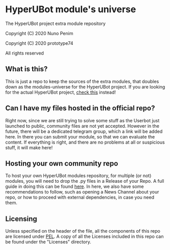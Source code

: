 # HyperUBot module's universe
The HyperUBot project extra module repository

Copyright (C) 2020 Nuno Penim

Copyright (C) 2020 prototype74

All rights reserved

## What is this?

This is just a repo to keep the sources of the extra modules, that doubles down as the modules-universe for the HyperUBot project. If you are looking for the actual HyperUBot project, [check this](https://www.youtube.com/watch?v=TNHsw8TLf6Y) instead!  

## Can I have my files hosted in the official repo?

Right now, since we are still trying to solve some stuff as the Userbot just launched to public, community files are not yet accepted. However in the future, there will be a dedicated telegram group, which a link will be added here. In there you can submit your module, so that we can evaluate the content. If everything is right, and there are no problems at all or suspicious stuff, it will make here!

## Hosting your own community repo

To host your own HyperUBot modules repository, for multiple (or not) modules, you will need to drop the .py files in a Release of your Repo. A full guide in doing this can be found [here](https://github.com/nunopenim/module-universe/blob/master/GUIDE_HostingYourOwnRepo.md). In here, we also have some recommendations to follow, such as opening a News Channel about your repo, or how to proceed with external dependencies, in case you need them.

## Licensing

Unless specified on the header of the file, all the components of this repo are licensed under [PEL](https://github.com/nunopenim/module-universe/blob/master/LICENSE.md). A copy of all the Licenses included in this repo can be found under the "Licenses" directory.

